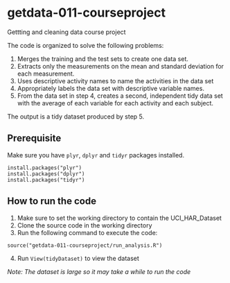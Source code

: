 # getdata-011-courseproject
Gettting and cleaning data course project

The code is organized to solve the following problems:

1. Merges the training and the test sets to create one data set.
2. Extracts only the measurements on the mean and standard deviation for each measurement. 
3. Uses descriptive activity names to name the activities in the data set
4. Appropriately labels the data set with descriptive variable names. 
5. From the data set in step 4, creates a second, independent tidy data set with the average of each variable for each activity and each subject.

The output is a tidy dataset produced by step 5.

## Prerequisite
Make sure you have `plyr`, `dplyr` and `tidyr` packages installed.

```
install.packages("plyr")
install.packages("dplyr")
install.packages("tidyr")
```

## How to run the code
1. Make sure to set the working directory to contain the UCI_HAR_Dataset 
2. Clone the source code in the working directory
3. Run the following command to execute the code:

  ```
  source("getdata-011-courseproject/run_analysis.R")
  ```
4. Run `View(tidyDataset)` to view the dataset

*Note: The dataset is large so it may take a while to run the code*